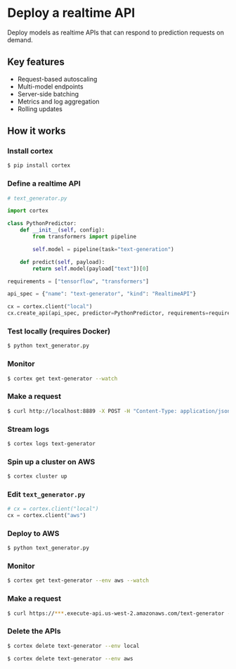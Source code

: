 # Deploy a realtime API

Deploy models as realtime APIs that can respond to prediction requests on demand.

## Key features

* Request-based autoscaling
* Multi-model endpoints
* Server-side batching
* Metrics and log aggregation
* Rolling updates

## How it works

### Install cortex

```bash
$ pip install cortex
```

### Define a realtime API

```python
# text_generator.py

import cortex

class PythonPredictor:
    def __init__(self, config):
        from transformers import pipeline

        self.model = pipeline(task="text-generation")

    def predict(self, payload):
        return self.model(payload["text"])[0]

requirements = ["tensorflow", "transformers"]

api_spec = {"name": "text-generator", "kind": "RealtimeAPI"}

cx = cortex.client("local")
cx.create_api(api_spec, predictor=PythonPredictor, requirements=requirements)
```

### Test locally (requires Docker)

```bash
$ python text_generator.py
```

### Monitor

```bash
$ cortex get text-generator --watch
```

### Make a request

```bash
$ curl http://localhost:8889 -X POST -H "Content-Type: application/json" -d '{"text": "hello world"}'
```

### Stream logs

```bash
$ cortex logs text-generator
```

### Spin up a cluster on AWS

```bash
$ cortex cluster up
```

### Edit `text_generator.py`

```python
# cx = cortex.client("local")
cx = cortex.client("aws")
```

### Deploy to AWS

```bash
$ python text_generator.py
```

### Monitor

```bash
$ cortex get text-generator --env aws --watch
```

### Make a request

```bash
$ curl https://***.execute-api.us-west-2.amazonaws.com/text-generator -X POST -H "Content-Type: application/json" -d '{"text": "hello world"}'
```

### Delete the APIs

```bash
$ cortex delete text-generator --env local

$ cortex delete text-generator --env aws
```
